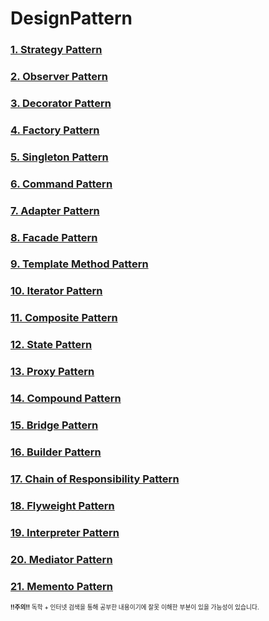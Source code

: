 # DesignPattern  

### [1. Strategy Pattern](./Strategy/Strategy.md)  
### [2. Observer Pattern](./Observer/Observer.md)  
### [3. Decorator Pattern](./Decorator/Decorator.md)  
### [4. Factory Pattern](./Factory/Factory.md)  
### [5. Singleton Pattern](./Singleton/Singleton.md)  
### [6. Command Pattern](./Command/Command.md)  
### [7. Adapter Pattern](./Adapter/Adapter.md)  
### [8. Facade Pattern](./Facade/Facade.md)  
### [9. Template Method Pattern](./TemplateMethod/TemplateMethod.md)  
### [10. Iterator Pattern](./Iterator/Iterator.md)  
### [11. Composite Pattern](./Composite/Composite.md)  
### [12. State Pattern](./State/State.md)  
### [13. Proxy Pattern](./Proxy/Proxy.md)  
### [14. Compound Pattern](./Compound/Compound.md)  
### [15. Bridge Pattern](./Bridge/Bridge.md)  
### [16. Builder Pattern](./Builder/Builder.md)  
### [17. Chain of Responsibility Pattern](./Chain/Chain.md)  
### [18. Flyweight Pattern](./Flyweight/Flyweight.md)  
### [19. Interpreter Pattern](./Interpreter/Interpreter.md)  
### [20. Mediator Pattern](./Mediator/Mediator.md)  
### [21. Memento Pattern](./Memento/Memento.md)  
<!--
### [22. Prototype Pattern](./Prototype/Prototype.md)  
### [23. Visitor Pattern](./Visitor/Visitor.md)  

### Creational Pattern
	1. Singleton
	2. Factory
	3. Prototype
	4. Builder
### Behavior Pattern
	1. Strategy
	2. Observer
	3. State
	4. Command
	5. Iterator
	6. Template Method
	7. Interpreter
	8. Mediator
	9. Chain of Responsibility
	10. Memento
	11. Visitor
### Structural Pattern
	1. Decorator
	2. Adapter
	3. Composite
	4. Facade
	5. Proxy
	6. Bridge
	7. Flyweight

### Class Pattern
	1. Template Method
	2. Factory Method
	3. Adapter
	4. Interpreter
### Object Pattern
	1. Strategy
	2. Observer
	3. Decorator
	4. Proxy
	5. Composite
	6. Iterator
	7. State
	8. Abstract Factory
	9. Singleton
	10. Visitor
	11. Memento
	12. Chain of Responsibility
	13. Bridge
	14. Mediator
	15. Flyweight
	16. Prototype
	17. Builder
-->

<sub><sub>**!!주의!!** 독학 + 인터넷 검색을 통해 공부한 내용이기에 잘못 이해한 부분이 있을 가능성이 있습니다.</sub></sub>  

